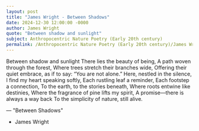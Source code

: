 ```yaml
---
layout: post
title: "James Wright - Between Shadows"
date: 2024-12-30 12:00:00 -0000
author: James Wright
quote: "Between shadow and sunlight"
subject: Anthropocentric Nature Poetry (Early 20th century)
permalink: /Anthropocentric Nature Poetry (Early 20th century)/James Wright/James Wright - Between Shadows
---
```


Between shadow and sunlight
There lies the beauty of being,
A path woven through the forest,
Where trees stretch their branches wide,
Offering their quiet embrace, as if to say:
“You are not alone.”
Here, nestled in the silence,
I find my heart speaking softly,
Each rustling leaf a reminder,
Each footstep a connection,
To the earth, to the stories beneath,
Where roots entwine like destinies,
Where the fragrance of pine lifts my spirit,
A promise—there is always a way back
To the simplicity of nature, still alive.

— "Between Shadows"

- James Wright
